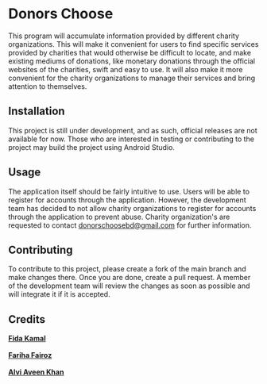 # Donors Choose

This program will accumulate information provided by different charity organizations. This will make it convenient for users to find specific services provided by charities that would otherwise be difficult to locate, and make existing mediums of donations, like monetary donations through the official websites of the charities, swift and easy to use. It will also make it more convenient for the charity organizations to manage their services and bring attention to themselves.

## Installation

This project is still under development, and as such, official releases are not available for now. Those who are interested in testing or contributing to the project may build the project using Android Studio.

## Usage

The application itself should be fairly intuitive to use. Users will be able to register for accounts through the application. However, the development team has decided to not allow charity organizations to register for accounts through the application to prevent abuse. Charity organization's are requested to contact donorschoosebd@gmail.com for further information.

## Contributing

To contribute to this project, please create a fork of the main branch and make changes there. Once you are done, create a pull request. A member of the development team will review the changes as soon as possible and will integrate it if it is accepted.

## Credits

<a href="https://github.com/fida6941" target="_blank">**Fida Kamal**</a><br />\
<a href="https://github.com/nhn09" target="_blank">**Fariha Fairoz**</a><br />\
<a href="https://github.com/chocolatekhan" target="_blank">**Alvi Aveen Khan**</a>
